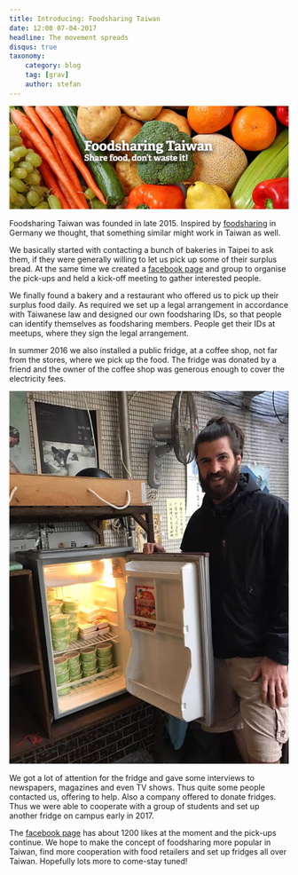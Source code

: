 ```yaml
---
title: Introducing: Foodsharing Taiwan
date: 12:00 07-04-2017
headline: The movement spreads
disqus: true
taxonomy:
    category: blog
    tag: [grav]
    author: stefan
---
```


![](/images/fstaiwan.jpg)

Foodsharing Taiwan was founded in late 2015. Inspired by [foodsharing](https://foodsharing.de) in Germany we thought, that something similar might work in Taiwan as well.

We basically started with contacting a bunch of bakeries in Taipei to ask them, if they were generally willing to let us pick up some of their surplus bread. At the same time we created a [facebook page](https://www.facebook.com/foodsharingtaiwan/) and group to organise the pick-ups and held a kick-off meeting to gather interested people.

We finally found a bakery and a restaurant who offered us to pick up their surplus food daily. As required we set up a legal arrangement in accordance with Taiwanese law and designed our own foodsharing IDs, so that people can identify themselves as foodsharing members. People get their IDs at meetups, where they sign the legal arrangement.

In summer 2016 we also installed a public fridge, at a coffee shop, not far from the stores, where we pick up the food. The fridge was donated by a friend and the owner of the coffee shop was generous enough to cover the electricity fees.

![](/images/Foodhub1.jpg)

We got a lot of attention for the fridge and gave some interviews to newspapers, magazines and even TV shows. Thus quite some people contacted us, offering to help. Also a company offered to donate fridges. Thus we were able to cooperate with a group of students and set up another fridge on campus early in 2017.

The [facebook page](https://www.facebook.com/foodsharingtaiwan/) has about 1200 likes at the moment and the pick-ups continue. We hope to make the concept of foodsharing more popular in Taiwan, find more cooperation with food retailers and set up fridges all over Taiwan. Hopefully lots more to come-stay tuned!